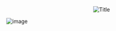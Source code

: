  <div align="center">
  <img src="https://readme-typing-svg.herokuapp.com/?font=Architects+Daughter&color=74F79E&size=50&center=true&vCenter=true&height=60&width=600&lines=Heyyy!+I%27m+Nhat+%3C3;Welcome+to+my+profile!" alt="Title"></img>
</div>

<!-- ### Hi there 👋  -->

<!-- - 🔭 I’m currently working on ...
- 🌱 I’m currently learning ...
- 👯 I’m looking to collaborate on ...
- 🤔 I’m looking for help with ...
- 💬 Ask me about ...
- 📫 How to reach me: ...
- 😄 Pronouns: ...
- ⚡ Fun fact: ...
-->  
![image](https://github.com/nhajat/nhajat/assets/126316461/3f2df57c-93ee-4993-bfee-521c584a05ce)
